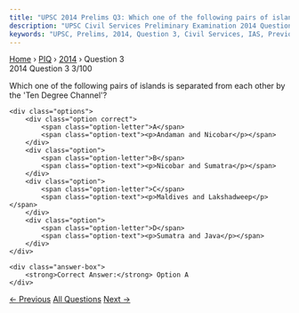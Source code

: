 ```yaml
---
title: "UPSC 2014 Prelims Q3: Which one of the following pairs of islands is separated fro..."
description: "UPSC Civil Services Preliminary Examination 2014 Question 3 with options and answer"
keywords: "UPSC, Prelims, 2014, Question 3, Civil Services, IAS, Previous Year Questions"
---
```


<nav class="breadcrumb">
    <a href="../../">Home</a>
    <span>›</span>
    <a href="../">PIQ</a>
    <span>›</span>
    <a href="./">2014</a>
    <span>›</span>
    <span>Question 3</span>
</nav>

<div class="question-header">
    <div class="question-meta">
        <span class="year-badge">2014</span>
        <span class="question-number">Question 3</span>
        <span class="progress">3/100</span>
    </div>
    <div class="progress-bar">
        <div class="progress-fill" style="width: 3.0%"></div>
    </div>
</div>

<div class="question-content">
    <div class="question-text">
        <p>Which one of the following pairs of islands is separated from each other by the 'Ten Degree Channel'?</p>
    </div>
    
    <div class="options">
        <div class="option correct">
            <span class="option-letter">A</span>
            <span class="option-text"><p>Andaman and Nicobar</p></span>
        </div>
        <div class="option">
            <span class="option-letter">B</span>
            <span class="option-text"><p>Nicobar and Sumatra</p></span>
        </div>
        <div class="option">
            <span class="option-letter">C</span>
            <span class="option-text"><p>Maldives and Lakshadweep</p></span>
        </div>
        <div class="option">
            <span class="option-letter">D</span>
            <span class="option-text"><p>Sumatra and Java</p></span>
        </div>
    </div>

    <div class="answer-box">
        <strong>Correct Answer:</strong> Option A
    </div>
</div>

<div class="question-nav">
    <a href="../q002-if-a-wetland-of-international-importance-is-brough/" class="nav-btn prev">← Previous</a>
    <a href="../" class="nav-btn center">All Questions</a>
    <a href="../q004-consider-the-fallowing-pairs-programme-project-min/" class="nav-btn next">Next →</a>
</div>
